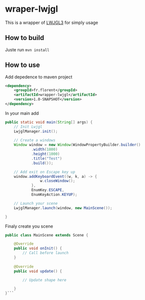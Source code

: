 # wraper-lwjgl

This is a wrapper of [LWJGL3](https://github.com/LWJGL/lwjgl3) for simply usage

## How to build

Juste run ```mvn install```

## How to use

Add depedence to maven project 
```xml
<dependency>
    <groupId>fr.florent</groupId>
    <artifactId>wrapper-lwjgl</artifactId>
    <version>1.0-SNAPSHOT</version>
</dependency>
```

In your main add
```java
public static void main(String[] args) {
    // Init Lwjgl
    LwjglManager.init(); 
    
    // Create a windows
    Window window = new Window(WindowPropertyBuilder.builder() 
            .width(1800)
            .height(1000)
            .title("Test")
            .build());

    // Add exit on Escape key up
    window.addKeyboardEvent((w, k, a) -> { 
                w.closeWindow();
            },
            EnumKey.ESCAPE,
            EnumKeyAction.KEYUP);

    // Launch your scene
    LwjglManager.launch(window, new MainScene());

}
 ```

Finaly create you scene
```java
public class MainScene extends Scene {

    @Override
    public void onInit() {
        // Call before launch
    }
    
    @Override
    public void update() {

        // Update shape here

    }
}```
